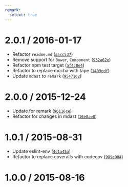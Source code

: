 ```yaml
---
remark:
  setext: true
---
```


<!--lint disable no-multiple-toplevel-headings-->

2.0.1 / 2016-01-17
==================

*   Refactor `readme.md` ([`aacc537`](https://github.com/wooorm/mdast-zone/commit/aacc537))
*   Remove support for `Bower`, `Component` ([`932a62e`](https://github.com/wooorm/mdast-zone/commit/932a62e))
*   Refactor npm test target ([`af4c8e4`](https://github.com/wooorm/mdast-zone/commit/af4c8e4))
*   Refactor to replace mocha with tape ([`1409cdf`](https://github.com/wooorm/mdast-zone/commit/1409cdf))
*   Update `mdast` to `remark` ([`9547162`](https://github.com/wooorm/mdast-zone/commit/9547162))

2.0.0 / 2015-12-24
==================

*   Update for remark ([`96116ce`](https://github.com/wooorm/mdast-zone/commit/96116ce))
*   Refactor for changes in mdast ([`16e8ae8`](https://github.com/wooorm/mdast-zone/commit/16e8ae8))

1.0.1 / 2015-08-31
==================

*   Update eslint-env ([`4c1a45a`](https://github.com/wooorm/mdast-zone/commit/4c1a45a))
*   Refactor to replace coveralls with codecov ([`989e904`](https://github.com/wooorm/mdast-zone/commit/989e904))

1.0.0 / 2015-08-16
==================
